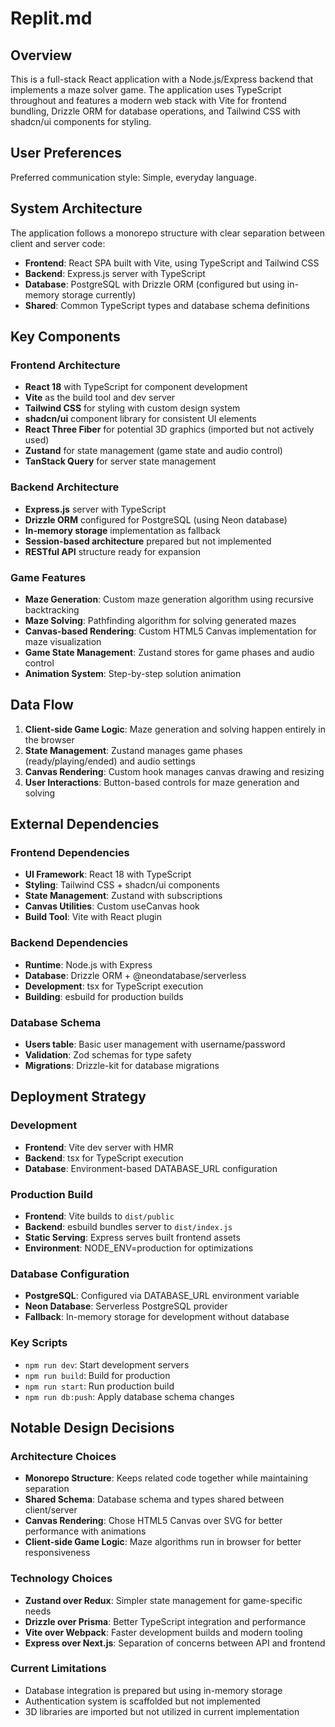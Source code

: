 # Replit.md

## Overview

This is a full-stack React application with a Node.js/Express backend that implements a maze solver game. The application uses TypeScript throughout and features a modern web stack with Vite for frontend bundling, Drizzle ORM for database operations, and Tailwind CSS with shadcn/ui components for styling.

## User Preferences

Preferred communication style: Simple, everyday language.

## System Architecture

The application follows a monorepo structure with clear separation between client and server code:

- **Frontend**: React SPA built with Vite, using TypeScript and Tailwind CSS
- **Backend**: Express.js server with TypeScript
- **Database**: PostgreSQL with Drizzle ORM (configured but using in-memory storage currently)
- **Shared**: Common TypeScript types and database schema definitions

## Key Components

### Frontend Architecture
- **React 18** with TypeScript for component development
- **Vite** as the build tool and dev server
- **Tailwind CSS** for styling with custom design system
- **shadcn/ui** component library for consistent UI elements
- **React Three Fiber** for potential 3D graphics (imported but not actively used)
- **Zustand** for state management (game state and audio control)
- **TanStack Query** for server state management

### Backend Architecture
- **Express.js** server with TypeScript
- **Drizzle ORM** configured for PostgreSQL (using Neon database)
- **In-memory storage** implementation as fallback
- **Session-based architecture** prepared but not implemented
- **RESTful API** structure ready for expansion

### Game Features
- **Maze Generation**: Custom maze generation algorithm using recursive backtracking
- **Maze Solving**: Pathfinding algorithm for solving generated mazes
- **Canvas-based Rendering**: Custom HTML5 Canvas implementation for maze visualization
- **Game State Management**: Zustand stores for game phases and audio control
- **Animation System**: Step-by-step solution animation

## Data Flow

1. **Client-side Game Logic**: Maze generation and solving happen entirely in the browser
2. **State Management**: Zustand manages game phases (ready/playing/ended) and audio settings
3. **Canvas Rendering**: Custom hook manages canvas drawing and resizing
4. **User Interactions**: Button-based controls for maze generation and solving

## External Dependencies

### Frontend Dependencies
- **UI Framework**: React 18 with TypeScript
- **Styling**: Tailwind CSS + shadcn/ui components
- **State Management**: Zustand with subscriptions
- **Canvas Utilities**: Custom useCanvas hook
- **Build Tool**: Vite with React plugin

### Backend Dependencies
- **Runtime**: Node.js with Express
- **Database**: Drizzle ORM + @neondatabase/serverless
- **Development**: tsx for TypeScript execution
- **Building**: esbuild for production builds

### Database Schema
- **Users table**: Basic user management with username/password
- **Validation**: Zod schemas for type safety
- **Migrations**: Drizzle-kit for database migrations

## Deployment Strategy

### Development
- **Frontend**: Vite dev server with HMR
- **Backend**: tsx for TypeScript execution
- **Database**: Environment-based DATABASE_URL configuration

### Production Build
- **Frontend**: Vite builds to `dist/public`
- **Backend**: esbuild bundles server to `dist/index.js`
- **Static Serving**: Express serves built frontend assets
- **Environment**: NODE_ENV=production for optimizations

### Database Configuration
- **PostgreSQL**: Configured via DATABASE_URL environment variable
- **Neon Database**: Serverless PostgreSQL provider
- **Fallback**: In-memory storage for development without database

### Key Scripts
- `npm run dev`: Start development servers
- `npm run build`: Build for production
- `npm run start`: Run production build
- `npm run db:push`: Apply database schema changes

## Notable Design Decisions

### Architecture Choices
- **Monorepo Structure**: Keeps related code together while maintaining separation
- **Shared Schema**: Database schema and types shared between client/server
- **Canvas Rendering**: Chose HTML5 Canvas over SVG for better performance with animations
- **Client-side Game Logic**: Maze algorithms run in browser for better responsiveness

### Technology Choices
- **Zustand over Redux**: Simpler state management for game-specific needs
- **Drizzle over Prisma**: Better TypeScript integration and performance
- **Vite over Webpack**: Faster development builds and modern tooling
- **Express over Next.js**: Separation of concerns between API and frontend

### Current Limitations
- Database integration is prepared but using in-memory storage
- Authentication system is scaffolded but not implemented
- 3D libraries are imported but not utilized in current implementation